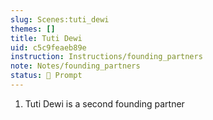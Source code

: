 ```yaml
---
slug: Scenes:tuti_dewi
themes: []
title: Tuti Dewi
uid: c5c9feaeb89e
instruction: Instructions/founding_partners
note: Notes/founding_partners
status: 💬 Prompt
---
```

1. Tuti Dewi is a second founding partner

